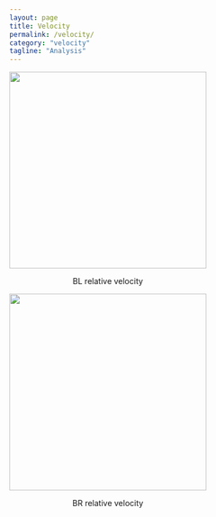 ```yaml
---
layout: page
title: Velocity
permalink: /velocity/
category: "velocity"
tagline: "Analysis"
---
```


<div class="image-mosaic">
  <div style="float:left;margin-right:5px;">
      <img src="{{site.url}}/{{site.baseurl}}/images/bl-tb_velocity.png" width="350"  />
      <p style="text-align:center;">BL relative velocity</p>
  </div>
  <div style="float:left;margin-right:5px;">
      <img src="{{site.url}}/{{site.baseurl}}/images/bl-tb_velocity.png" width="350" />
      <p style="text-align:center;">BR relative velocity</p>
  </div>
</div>